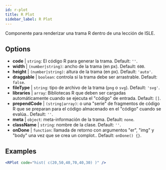 ```yaml
---
id: r-plot
title: R Plot
sidebar_label: R Plot
---
```


Componente para renderizar una trama R dentro de una lección de ISLE.

## Options

* __code__ | `string`: El código R para generar la trama. Default: `''`.
* __width__ | `(number|string)`: ancho de la trama (en px). Default: `600`.
* __height__ | `(number|string)`: altura de la trama (en px). Default: `'auto'`.
* __draggable__ | `boolean`: controla si la trama debe ser arrastrable. Default: `false`.
* __fileType__ | `string`: tipo de archivo de la trama (`png` o `svg`). Default: `'svg'`.
* __libraries__ | `array`: Bibliotecas R que deben ser cargadas automáticamente cuando se ejecuta el "código" de entrada. Default: `[]`.
* __prependCode__ | `(string|array)`: o una "serie" de fragmentos de código R que se preparan para el código almacenado en el "código" cuando se evalúa.. Default: `''`.
* __meta__ | `object`: meta-información de la trama. Default: `none`.
* __className__ | `string`: nombre de la clase. Default: `''`.
* __onDone__ | `function`: llamada de retorno con argumentos "er", "img" y "body" una vez que se crea un complot.. Default: `onDone() {}`.


## Examples

```jsx live
<RPlot code="hist( c(20,50,40,70,40,30) )" />
```

